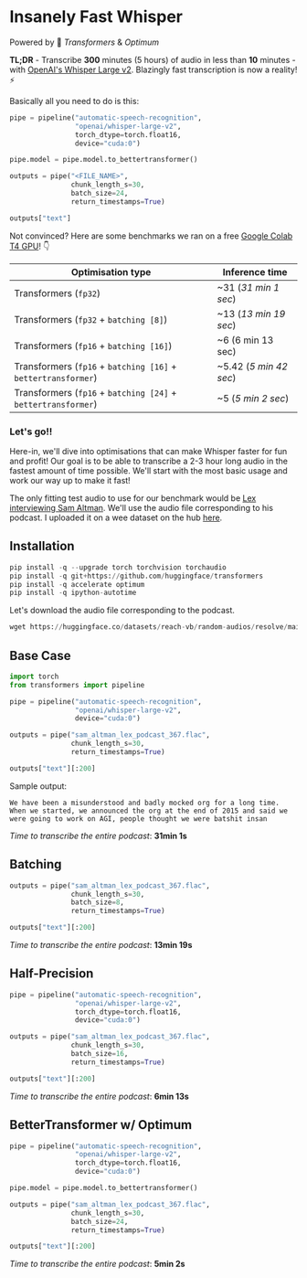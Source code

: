 # Insanely Fast Whisper

Powered by 🤗 *Transformers* & *Optimum*

**TL;DR** - Transcribe **300** minutes (5 hours) of audio in less than **10** minutes - with [OpenAI's Whisper Large v2](https://huggingface.co/openai/whisper-large-v2). Blazingly fast transcription is now a reality!⚡️

Basically all you need to do is this:

```python
pipe = pipeline("automatic-speech-recognition",
                "openai/whisper-large-v2",
                torch_dtype=torch.float16,
                device="cuda:0")

pipe.model = pipe.model.to_bettertransformer()

outputs = pipe("<FILE_NAME>",
               chunk_length_s=30,
               batch_size=24,
               return_timestamps=True)

outputs["text"]
```

Not convinced? Here are some benchmarks we ran on a free [Google Colab T4 GPU](https://colab.research.google.com/github/Vaibhavs10/insanely-fast-whisper/blob/main/infer_transformers_whisper_large_v2.ipynb)! 👇

| Optimisation type    | Inference time |
|------------------|------------------|
| Transformers (`fp32`)             | ~31 (*31 min 1 sec*)             |
| Transformers (`fp32` + `batching [8]`)           | ~13 (*13 min 19 sec*)             |
| Transformers (`fp16` + `batching [16]`) | ~6 (6 min 13 sec)             |
| Transformers (`fp16` + `batching [16]` + `bettertransformer`) | ~5.42 (*5 min 42 sec*)            |
| Transformers (`fp16` + `batching [24]` + `bettertransformer`) | ~5 (*5 min 2 sec*)            |

### Let's go!!

Here-in, we'll dive into optimisations that can make Whisper faster for fun and profit! Our goal is to be able to transcribe a 2-3 hour long audio in the fastest amount of time possible. We'll start with the most basic usage and work our way up to make it fast!

The only fitting test audio to use for our benchmark would be [Lex interviewing Sam Altman](https://www.youtube.com/watch?v=L_Guz73e6fw&t=8s). We'll use the audio file corresponding to his podcast. I uploaded it on a wee dataset on the hub [here](https://huggingface.co/datasets/reach-vb/random-audios/blob/main/sam_altman_lex_podcast_367.flac).

## Installation

```python
pip install -q --upgrade torch torchvision torchaudio
pip install -q git+https://github.com/huggingface/transformers
pip install -q accelerate optimum
pip install -q ipython-autotime
```

Let's download the audio file corresponding to the podcast.

```python
wget https://huggingface.co/datasets/reach-vb/random-audios/resolve/main/sam_altman_lex_podcast_367.flac
```

## Base Case

```python
import torch
from transformers import pipeline

pipe = pipeline("automatic-speech-recognition",
                "openai/whisper-large-v2",
                device="cuda:0")
```

```python
outputs = pipe("sam_altman_lex_podcast_367.flac", 
               chunk_length_s=30,
               return_timestamps=True)

outputs["text"][:200]
```

Sample output:
```
We have been a misunderstood and badly mocked org for a long time. When we started, we announced the org at the end of 2015 and said we were going to work on AGI, people thought we were batshit insan
```

*Time to transcribe the entire podcast*: **31min 1s**

## Batching

```python
outputs = pipe("sam_altman_lex_podcast_367.flac", 
               chunk_length_s=30,
               batch_size=8,
               return_timestamps=True)

outputs["text"][:200]
```

*Time to transcribe the entire podcast*: **13min 19s**

## Half-Precision

```python
pipe = pipeline("automatic-speech-recognition",
                "openai/whisper-large-v2",
                torch_dtype=torch.float16,
                device="cuda:0")                
```

```python
outputs = pipe("sam_altman_lex_podcast_367.flac",
               chunk_length_s=30,
               batch_size=16,
               return_timestamps=True)

outputs["text"][:200]
```

*Time to transcribe the entire podcast*: **6min 13s**

## BetterTransformer w/ Optimum

```python
pipe = pipeline("automatic-speech-recognition",
                "openai/whisper-large-v2",
                torch_dtype=torch.float16,
                device="cuda:0")

pipe.model = pipe.model.to_bettertransformer()
```

```python
outputs = pipe("sam_altman_lex_podcast_367.flac",
               chunk_length_s=30,
               batch_size=24,
               return_timestamps=True)

outputs["text"][:200]
```

*Time to transcribe the entire podcast*: **5min 2s**